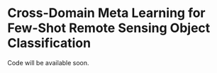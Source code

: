 # Cross-Domain Meta Learning for Few-Shot Remote Sensing Object Classification
Code will be available soon.
